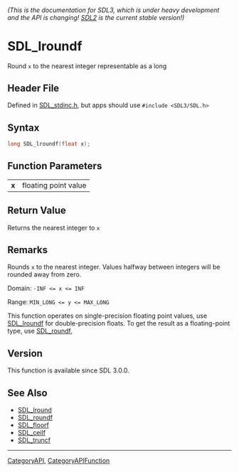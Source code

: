 ###### (This is the documentation for SDL3, which is under heavy development and the API is changing! [SDL2](https://wiki.libsdl.org/SDL2/) is the current stable version!)
# SDL_lroundf

Round `x` to the nearest integer representable as a long

## Header File

Defined in [SDL_stdinc.h](https://github.com/libsdl-org/SDL/blob/main/include/SDL3/SDL_stdinc.h), but apps should use `#include <SDL3/SDL.h>`

## Syntax

```c
long SDL_lroundf(float x);

```

## Function Parameters

|           |                      |
| --------- | -------------------- |
| **x**     | floating point value |

## Return Value

Returns the nearest integer to `x`

## Remarks

Rounds `x` to the nearest integer. Values halfway between integers will be
rounded away from zero.

Domain: `-INF <= x <= INF`

Range: `MIN_LONG <= y <= MAX_LONG`

This function operates on single-precision floating point values, use
[SDL_lroundf](SDL_lroundf) for double-precision floats. To get the result
as a floating-point type, use [SDL_roundf](SDL_roundf),

## Version

This function is available since SDL 3.0.0.

## See Also

* [SDL_lround](SDL_lround)
* [SDL_roundf](SDL_roundf)
* [SDL_floorf](SDL_floorf)
* [SDL_ceilf](SDL_ceilf)
* [SDL_truncf](SDL_truncf)

----
[CategoryAPI](CategoryAPI), [CategoryAPIFunction](CategoryAPIFunction)

